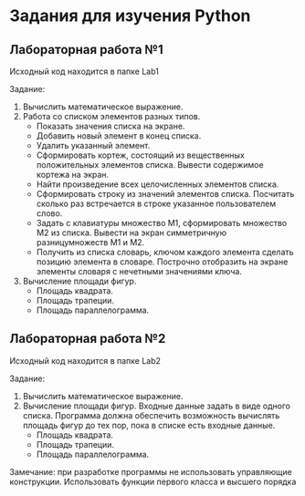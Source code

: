 Задания для изучения Python
=====================
Лабораторная работа №1 
----------------
Исходный код находится в папке Lab1

Задание:
1) Вычислить математическое выражение. 
2) Работа со списком элементов разных типов.
      * Показать значения списка на экране.
      * Добавить новый элемент в конец списка.
      * Удалить указанный элемент.
      * Сформировать кортеж, состоящий из вещественных положительных элементов списка. Вывести содержимое кортежа на экран.
      * Найти произведение всех целочисленных элементов списка.
      * Сформировать  строку  из  значений  элементов  списка. Посчитать  сколько  раз встречается в строке указанное пользователем слово.
      * Задать с клавиатуры множество M1, сформировать множество M2 из списка. Вывести на экран симметричную разницумножеств M1 и M2.
      * Получить  из  списка  словарь,  ключом  каждого  элемента  сделать  позицию  элемента  в словаре. 
        Построчно  отобразить  на  экране  элементы  словаря  с  нечетными  значениями ключа.                                                           
3) Вычисление площади фигур.
      * Площадь квадрата.
      * Площадь трапеции.
      * Площадь параллелограмма.

Лабораторная работа №2 
----------------
Исходный код находится в папке Lab2

Задание:
1) Вычислить математическое выражение.
2) Вычисление площади фигур. Входные  данные  задать  в  виде  одного  списка.  Программа  должна  обеспечить возможность вычислять площадь фигур до тех пор, пока в списке есть входные данные. 
      * Площадь квадрата.
      * Площадь трапеции.
      * Площадь параллелограмма.
      
Замечание: при  разработке  программы  не  использовать  управляющие  конструкции. Использовать функции первого класса и высшего порядка     
